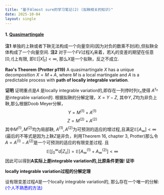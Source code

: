 ```yaml
---
title: "基于Almost sure的学习笔记(2) (拟鞅相关的知识)"
date: 2025-10-04
layout: single
---
```


#### 1. [Quasimartingale](https://almostsuremath.com/2012/04/12/quasimartingales/)

**注1** 单独的上鞅或者下鞅无法构成一个向量空间(因为对负的数乘不封闭),但拟鞅全体构成了一个向量空间. 
**注2** 对于一个$FV$过程$X_t$来着，若$X_t$的变差的期望在任意$[0,t]$上有限, 即$\mathbb{E}[|X|_t]<\infty$, 那么$X$是一个拟鞅，反之不成立.


**Rao's Theorem (Protter p119)**
A quasimartingale $X$ has a unique decomposition $X = M+A$, where $M$ is a local martingale and $A$ is a predictable process with **path of locally integrable variation**. 

**证明** 证明重点是$A$ 是locally integrable variation的,即存在一列停时列$\tau_n$使得 $A^{\tau_n}$是integrable variation的. 根据拟鞅的分解定理，$X = Y-Z$, 其中$Y,Z$均为非负上鞅,那么根据Doob Meyer分解，
$$Y = M^{(1)} + A^{(1)}$$ $$Z = M^{(2)} + A^{(2)}$$
其中$M^{(1)}, M^{(2)}$均为局部鞅, $A^{(1)},A^{(2)}$为可预测的适应的增过程,且满足$\mathbb{E}[A_{\infty}] < \infty$ (最后的不等式是因为上鞅$Z$是非负，利用Theorem 16, chapter 3, Protter)那么令$A = A^{(1)} - A^{(2)}$是一个可预测的适应的有限变差过程. 且 $$\mathbb{E}[{\int_0^\infty} d|Z_s|] = \mathbb{E}[A^{(1)}_\infty + A^{(2)}_\infty] < \infty $$
因此可以得到**A实际上是integrable variation的,比原条件更强! 证毕**

**locally integrable variation过程的分解定理**

设有限变差过程$A$是一个locally integrable variation的, 那么存在一个唯一的分解:  
<span style="color:blue">(个人不熟悉的方法)</span>